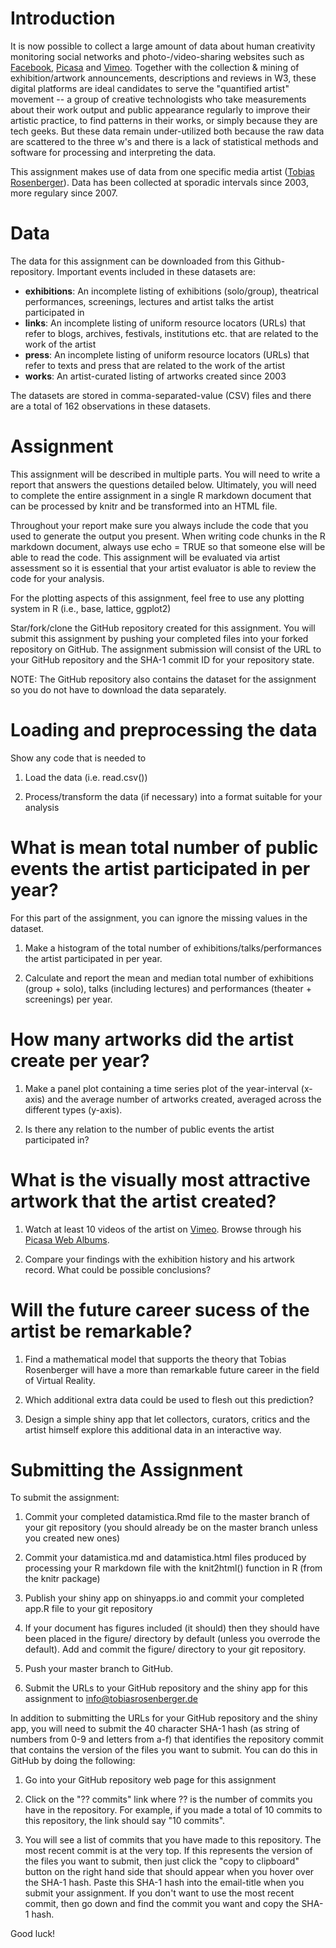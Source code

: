# Introduction

It is now possible to collect a large amount of data about human creativity monitoring social networks and photo-/video-sharing websites such as [Facebook](https://www.facebook.com/tobias.rosenberger.7), [Picasa](http://picasaweb.google.com/tobiasrosenberger80) and [Vimeo](https://vimeo.com/tobiasrosenberger). Together with the collection & mining of exhibition/artwork announcements, descriptions and reviews in W3, these digital platforms are ideal candidates to serve the "quantified artist" movement -- a group of creative technologists who take measurements about their work output and public appearance regularly to improve their artistic practice, to find patterns in their works, or simply because they are tech geeks. But these data remain under-utilized both because the raw data are scattered to the three w's and there is a lack of statistical methods and software for processing and interpreting the data.

This assignment makes use of data from one specific media artist ([Tobias Rosenberger](http://tobiasrosenberger.de/)). Data has been collected at sporadic intervals since 2003, more regulary since 2007. 

# Data

The data for this assignment can be downloaded from this Github-repository. Important events included in these datasets are:

- **exhibitions**: An incomplete listing of exhibitions (solo/group), theatrical performances, screenings, lectures and artist talks the artist participated in
- **links**: An incomplete listing of uniform resource locators (URLs) that refer to blogs, archives, festivals, institutions etc. that are related to the work of the artist
- **press**: An incomplete listing of uniform resource locators (URLs) that refer to texts and press that are related to the work of the artist 
- **works**: An artist-curated listing of artworks created since 2003

The datasets are stored in comma-separated-value (CSV) files and there are a total of 162 observations in these datasets.

# Assignment

This assignment will be described in multiple parts. You will need to write a report that answers the questions detailed below. Ultimately, you will need to complete the entire assignment in a single R markdown document that can be processed by knitr and be transformed into an HTML file.

Throughout your report make sure you always include the code that you used to generate the output you present. When writing code chunks in the R markdown document, always use echo = TRUE so that someone else will be able to read the code. This assignment will be evaluated via artist assessment so it is essential that your artist evaluator is able to review the code for your analysis.

For the plotting aspects of this assignment, feel free to use any plotting system in R (i.e., base, lattice, ggplot2)

Star/fork/clone the GitHub repository created for this assignment. You will submit this assignment by pushing your completed files into your forked repository on GitHub. The assignment submission will consist of the URL to your GitHub repository and the SHA-1 commit ID for your repository state.

NOTE: The GitHub repository also contains the dataset for the assignment so you do not have to download the data separately.

# Loading and preprocessing the data

Show any code that is needed to

1. Load the data (i.e. read.csv())

2. Process/transform the data (if necessary) into a format suitable for your analysis

# What is mean total number of public events the artist participated in per year?

For this part of the assignment, you can ignore the missing values in the dataset.

1. Make a histogram of the total number of exhibitions/talks/performances the artist participated in per year.

2. Calculate and report the mean and median total number of exhibitions (group + solo), talks (including lectures) and performances (theater + screenings) per year.

# How many artworks did the artist create per year?

1. Make a panel plot containing a time series plot of the year-interval (x-axis) and the average number of artworks created, averaged across the different types (y-axis).

2. Is there any relation to the number of public events the artist participated in?

# What is the visually most attractive artwork that the artist created?

1. Watch at least 10 videos of the artist on [Vimeo](https://vimeo.com/tobiasrosenberger). Browse through his [Picasa Web Albums](http://picasaweb.google.com/tobiasrosenberger80).

2. Compare your findings with the exhibition history and his artwork record. What could be possible conclusions?

# Will the future career sucess of the artist be remarkable?

1. Find a mathematical model that supports the theory that Tobias Rosenberger will have a more than remarkable future career in the field of Virtual Reality.

2. Which additional extra data could be used to flesh out this prediction?

3. Design a simple shiny app that let collectors, curators, critics and the artist himself explore this additional data in an interactive way.

# Submitting the Assignment

To submit the assignment:

1. Commit your completed datamistica.Rmd file to the master branch of your git repository (you should already be on the master branch unless you created new ones)

2. Commit your datamistica.md and datamistica.html files produced by processing your R markdown file with the knit2html() function in R (from the knitr package)

3. Publish your shiny app on shinyapps.io and commit your completed app.R file to your git repository 

4. If your document has figures included (it should) then they should have been placed in the figure/ directory by default (unless you overrode the default). Add and commit the figure/ directory to your git repository.

5. Push your master branch to GitHub.

6. Submit the URLs to your GitHub repository and the shiny app for this assignment to info@tobiasrosenberger.de

In addition to submitting the URLs for your GitHub repository and the shiny app, you will need to submit the 40 character SHA-1 hash (as string of numbers from 0-9 and letters from a-f) that identifies the repository commit that contains the version of the files you want to submit. You can do this in GitHub by doing the following:

1. Go into your GitHub repository web page for this assignment

2. Click on the "?? commits" link where ?? is the number of commits you have in the repository. For example, if you made a total of 10 commits to this repository, the link should say "10 commits".

3. You will see a list of commits that you have made to this repository. The most recent commit is at the very top. If this represents the version of the files you want to submit, then just click the "copy to clipboard" button on the right hand side that should appear when you hover over the SHA-1 hash. Paste this SHA-1 hash into the email-title when you submit your assignment. If you don't want to use the most recent commit, then go down and find the commit you want and copy the SHA-1 hash.

Good luck!

